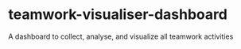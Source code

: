 # teamwork-visualiser-dashboard
A dashboard to collect, analyse, and visualize all teamwork activities
